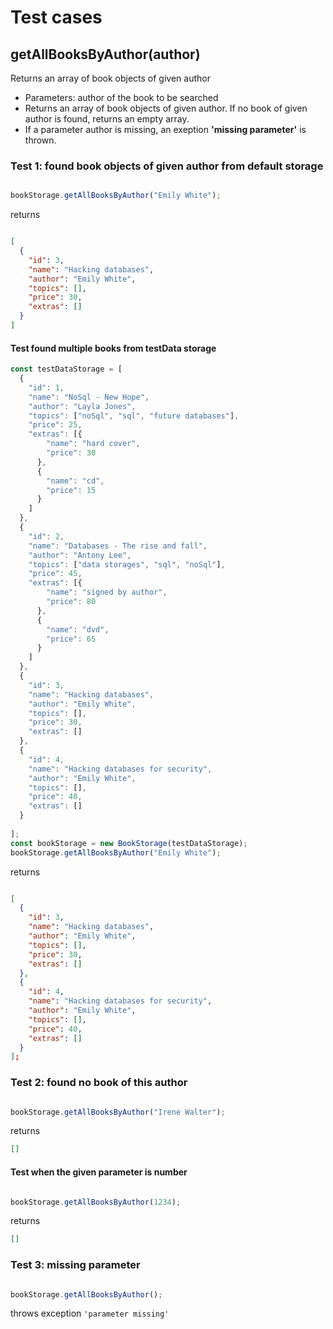 # Test cases

## **getAllBooksByAuthor(author)**

Returns an array of book objects of given author

  - Parameters: author of the book to be searched
  - Returns an array of book objects of given author. If no book of given author is found, returns an empty array.
  - If a parameter author is missing, an exeption **'missing parameter'** is thrown.

### Test 1: found book objects of given author from default storage
```js

bookStorage.getAllBooksByAuthor("Emily White");

```
returns 
```json

[
  {
    "id": 3,
    "name": "Hacking databases",
    "author": "Emily White",
    "topics": [],
    "price": 30,
    "extras": []
  }
]

```
#### Test found multiple books from testData storage

```js
const testDataStorage = [
  {
    "id": 1,
    "name": "NoSql - New Hope",
    "author": "Layla Jones",
    "topics": ["noSql", "sql", "future databases"],
    "price": 25,
    "extras": [{
        "name": "hard cover",
        "price": 30
      },
      {
        "name": "cd",
        "price": 15
      }
    ]
  },
  {
    "id": 2,
    "name": "Databases - The rise and fall",
    "author": "Antony Lee",
    "topics": ["data storages", "sql", "noSql"],
    "price": 45,
    "extras": [{
        "name": "signed by author",
        "price": 80
      },
      {
        "name": "dvd",
        "price": 65
      }
    ]
  },
  {
    "id": 3,
    "name": "Hacking databases",
    "author": "Emily White",
    "topics": [],
    "price": 30,
    "extras": []
  },
  {
    "id": 4,
    "name": "Hacking databases for security",
    "author": "Emily White",
    "topics": [],
    "price": 40,
    "extras": []
  }
  
];
const bookStorage = new BookStorage(testDataStorage);
bookStorage.getAllBooksByAuthor("Emily White");

```

returns 

```json

[
  {
    "id": 3,
    "name": "Hacking databases",
    "author": "Emily White",
    "topics": [],
    "price": 30,
    "extras": []
  },
  {
    "id": 4,
    "name": "Hacking databases for security",
    "author": "Emily White",
    "topics": [],
    "price": 40,
    "extras": []
  }
];

```

### Test 2: found no book of this author

```js

bookStorage.getAllBooksByAuthor("Irene Walter");

```

returns

```json
[]
```

#### Test when the given parameter is number
```js

bookStorage.getAllBooksByAuthor(1234);

```

returns

```json
[]
```

### Test 3: missing parameter
```js

bookStorage.getAllBooksByAuthor();

```

throws exception `'parameter missing'`